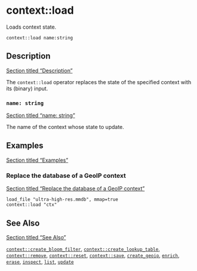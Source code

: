 # context::load

Loads context state.

```tql
context::load name:string
```

## Description

[Section titled “Description”](#description)

The `context::load` operator replaces the state of the specified context with its (binary) input.

### `name: string`

[Section titled “name: string”](#name-string)

The name of the context whose state to update.

## Examples

[Section titled “Examples”](#examples)

### Replace the database of a GeoIP context

[Section titled “Replace the database of a GeoIP context”](#replace-the-database-of-a-geoip-context)

```tql
load_file "ultra-high-res.mmdb", mmap=true
context::load "ctx"
```

## See Also

[Section titled “See Also”](#see-also)

[`context::create_bloom_filter`](/reference/operators/context/create_bloom_filter), [`context::create_lookup_table`](/reference/operators/context/create_lookup_table), [`context::remove`](/reference/operators/context/remove), [`context::reset`](/reference/operators/context/reset), [`context::save`](/reference/operators/context/save), [`create_geoip`](/reference/operators/context/create_geoip), [`enrich`](/reference/operators/context/enrich), [`erase`](/reference/operators/context/erase), [`inspect`](/reference/operators/context/inspect), [`list`](/reference/operators/context/list), [`update`](/reference/operators/context/update)